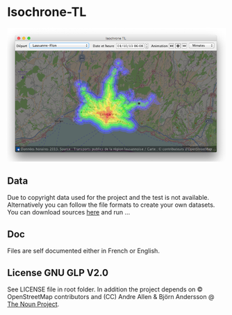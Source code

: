 # Isochrone-TL
![](data/images/example.png?raw=true "Running example on Mac")

## Data
Due to copyright data used for the project and the test is not available. Alternatively you can follow the file formats to create your own datasets. You can download sources [here](http://gtfs.geops.ch) and run …

## Doc
Files are self documented either in French or English. 

## License GNU GLP V2.0
See LICENSE file in root folder. In addition the project depends on © OpenStreetMap contributors and (CC) Andre Allen & Björn Andersson @ [The Noun Project](http://thenounproject.com).